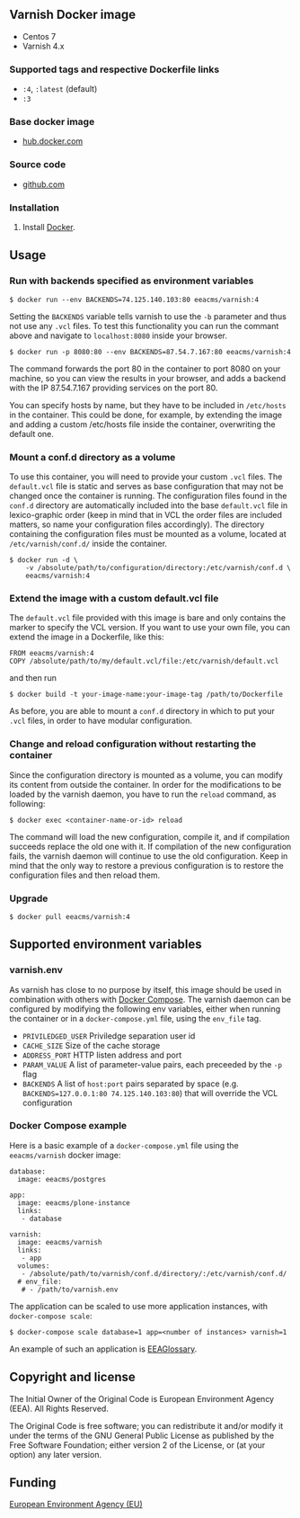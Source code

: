 ## Varnish Docker image

 - Centos 7
 - Varnish 4.x

### Supported tags and respective Dockerfile links

  - `:4`, `:latest` (default)
  - `:3`

### Base docker image

 - [hub.docker.com](https://registry.hub.docker.com/u/eeacms/varnish)


### Source code

  - [github.com](http://github.com/eea/eea.docker.varnish)


### Installation

1. Install [Docker](https://www.docker.com/).

## Usage


### Run with backends specified as environment variables

    $ docker run --env BACKENDS=74.125.140.103:80 eeacms/varnish:4

Setting the `BACKENDS` variable tells varnish to use the `-b` parameter and thus not use any `.vcl` files. To test this functionality you can run the commant above and navigate to `localhost:8080` inside your browser.

    $ docker run -p 8080:80 --env BACKENDS=87.54.7.167:80 eeacms/varnish:4

The command forwards the port 80 in the container to port 8080 on your machine, so you can view the results in your browser, and adds a backend with the IP 87.54.7.167 providing services on the port 80.

You can specify hosts by name, but they have to be included in `/etc/hosts` in the container. This could be done, for example, by extending the image and adding a custom /etc/hosts file inside the container, overwriting the default one.

### Mount a conf.d directory as a volume 

To use this container, you will need to provide your custom `.vcl` files. The `default.vcl` file is static and serves as base configuration that may not be changed once the container is running. The configuration files found in the `conf.d` directory are automatically included into the base `default.vcl` file in lexico-graphic order (keep in mind that in VCL the order files are included matters, so name your configuration files accordingly). The directory containing the configuration files must be mounted as a volume, located at `/etc/varnish/conf.d/` inside the container.

    $ docker run -d \
        -v /absolute/path/to/configuration/directory:/etc/varnish/conf.d \
        eeacms/varnish:4

### Extend the image with a custom default.vcl file

The `default.vcl` file provided with this image is bare and only contains the marker to specify the VCL version. If you want to use your own file, you can extend the image in a Dockerfile, like this:

    FROM eeacms/varnish:4
    COPY /absolute/path/to/my/default.vcl/file:/etc/varnish/default.vcl

and then run

    $ docker build -t your-image-name:your-image-tag /path/to/Dockerfile

As before, you are able to mount a `conf.d` directory in which to put your `.vcl` files, in order to have modular configuration.

### Change and reload configuration without restarting the container

Since the configuration directory is mounted as a volume, you can modify its content from outside the container. In order for the modifications to be loaded by the varnish daemon, you have to run the `reload` command, as following:

    $ docker exec <container-name-or-id> reload

The command will load the new configuration, compile it, and if compilation succeeds replace the old one with it. If compilation of the new configuration fails, the varnish daemon will continue to use the old configuration. Keep in mind that the only way to restore a previous configuration is to restore the configuration files and then reload them.

### Upgrade

    $ docker pull eeacms/varnish:4

## Supported environment variables ##


### varnish.env ###

  As varnish has close to no purpose by itself, this image should be used in combination with others with [Docker Compose](https://docs.docker.com/compose/). The varnish daemon can be configured by modifying the following env variables, either when running the container or in a `docker-compose.yml` file, using the `env_file` tag.

  * `PRIVILEDGED_USER` Priviledge separation user id
  * `CACHE_SIZE` Size of the cache storage
  * `ADDRESS_PORT` HTTP listen address and port
  * `PARAM_VALUE` A list of parameter-value pairs, each preceeded by the `-p` flag
  * `BACKENDS` A list of `host:port` pairs separated by space (e.g. `BACKENDS=127.0.0.1:80 74.125.140.103:80`) that will override the VCL configuration

### Docker Compose example
Here is a basic example of a `docker-compose.yml` file using the `eeacms/varnish` docker image:

    database:
      image: eeacms/postgres

    app:
      image: eeacms/plone-instance
      links:
       - database

    varnish:
      image: eeacms/varnish
      links:
       - app
      volumes:
       - /absolute/path/to/varnish/conf.d/directory/:/etc/varnish/conf.d/
      # env_file:
       # - /path/to/varnish.env

The application can be scaled to use more application instances, with `docker-compose scale`:

    $ docker-compose scale database=1 app=<number of instances> varnish=1

An example of such an application is [EEAGlossary](https://github.com/eea/eea.docker.glossary).

## Copyright and license

The Initial Owner of the Original Code is European Environment Agency (EEA).
All Rights Reserved.

The Original Code is free software;
you can redistribute it and/or modify it under the terms of the GNU
General Public License as published by the Free Software Foundation;
either version 2 of the License, or (at your option) any later
version.


## Funding

[European Environment Agency (EU)](http://eea.europa.eu)
